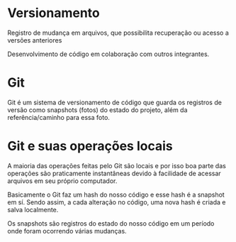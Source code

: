 
# Versionamento

Registro de mudança em arquivos, que possibilita
recuperação ou acesso a versões anteriores

Desenvolvimento de código em colaboração com
outros integrantes.

# Git
Git é um sistema de versionamento de código que guarda 
os registros de versão como snapshots (fotos) do estado
do projeto, além da referência/caminho para essa foto.

# Git e suas operações locais
A maioria das operações feitas pelo Git são locais e por isso
boa parte das operações são praticamente instantâneas devido
à facilidade de acessar arquivos em seu próprio computador.

Basicamente o Git faz um hash do nosso código e esse hash é a
snapshot em sí. Sendo assim, a cada alteração no código, uma 
nova hash é criada e salva localmente.

Os snapshots são registros do estado do nosso código em um
período onde foram ocorrendo várias mudanças.
